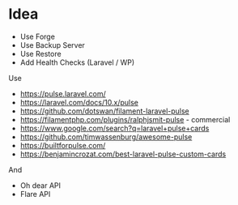 # Idea

-   Use Forge
-   Use Backup Server
-   Use Restore
-   Add Health Checks (Laravel / WP)

Use

-   https://pulse.laravel.com/
-   https://laravel.com/docs/10.x/pulse
-   https://github.com/dotswan/filament-laravel-pulse
-   https://filamentphp.com/plugins/ralphjsmit-pulse - commercial
-   https://www.google.com/search?q=laravel+pulse+cards
-   https://github.com/timwassenburg/awesome-pulse
-   https://builtforpulse.com/
-   https://benjamincrozat.com/best-laravel-pulse-custom-cards

And

-   Oh dear API
-   Flare API
